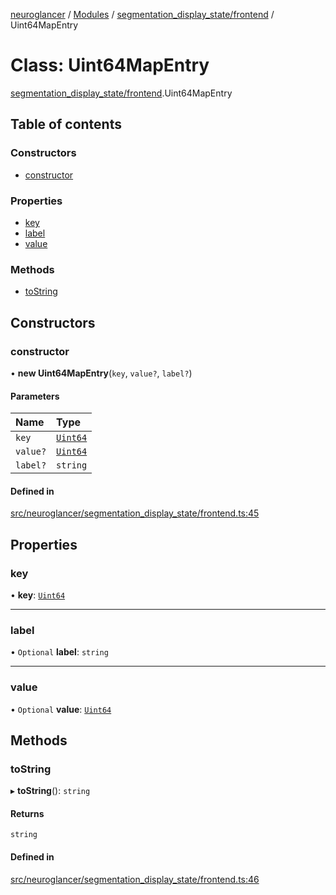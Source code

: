 [neuroglancer](../README.md) / [Modules](../modules.md) / [segmentation\_display\_state/frontend](../modules/segmentation_display_state_frontend.md) / Uint64MapEntry

# Class: Uint64MapEntry

[segmentation_display_state/frontend](../modules/segmentation_display_state_frontend.md).Uint64MapEntry

## Table of contents

### Constructors

- [constructor](segmentation_display_state_frontend.Uint64MapEntry.md#constructor)

### Properties

- [key](segmentation_display_state_frontend.Uint64MapEntry.md#key)
- [label](segmentation_display_state_frontend.Uint64MapEntry.md#label)
- [value](segmentation_display_state_frontend.Uint64MapEntry.md#value)

### Methods

- [toString](segmentation_display_state_frontend.Uint64MapEntry.md#tostring)

## Constructors

### constructor

• **new Uint64MapEntry**(`key`, `value?`, `label?`)

#### Parameters

| Name | Type |
| :------ | :------ |
| `key` | [`Uint64`](util_uint64.Uint64.md) |
| `value?` | [`Uint64`](util_uint64.Uint64.md) |
| `label?` | `string` |

#### Defined in

[src/neuroglancer/segmentation_display_state/frontend.ts:45](https://github.com/ActiveBrainAtlas2/neuroglancer/blob/1beb5d34/src/neuroglancer/segmentation_display_state/frontend.ts#L45)

## Properties

### key

• **key**: [`Uint64`](util_uint64.Uint64.md)

___

### label

• `Optional` **label**: `string`

___

### value

• `Optional` **value**: [`Uint64`](util_uint64.Uint64.md)

## Methods

### toString

▸ **toString**(): `string`

#### Returns

`string`

#### Defined in

[src/neuroglancer/segmentation_display_state/frontend.ts:46](https://github.com/ActiveBrainAtlas2/neuroglancer/blob/1beb5d34/src/neuroglancer/segmentation_display_state/frontend.ts#L46)
